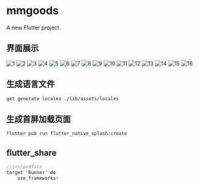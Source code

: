 # mmgoods

A new Flutter project.

## 界面展示

<img src='./preview/1.jpg' alt='1'/>
<img src='./preview/2.jpg' alt='2'/>
<img src='./preview/3.jpg' alt='3'/>
<img src='./preview/4.jpg' alt='4'/>
<img src='./preview/5.jpg' alt='5'/>
<img src='./preview/6.jpg' alt='6'/>
<img src='./preview/7.jpg' alt='7'/>
<img src='./preview/8.jpg' alt='8'/>
<img src='./preview/9.jpg' alt='9'/>
<img src='./preview/10.jpg' alt='10'/>
<img src='./preview/11.jpg' alt='11'/>
<img src='./preview/12.jpg' alt='12'/>
<img src='./preview/13.jpg' alt='13'/>
<img src='./preview/14.jpg' alt='14'/>
<img src='./preview/15.jpg' alt='15'/>
<img src='./preview/16.jpg' alt='16'/>


## 生成语言文件

```bash
get generate locales ./lib/assets/locales
```

## 生成首屏加载页面

```bash
flutter pub run flutter_native_splash:create
```

## flutter_share

```swift
//ios/podfile
target 'Runner' do
    use_frameworks!
```
